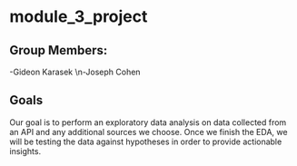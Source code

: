# module_3_project

## Group Members:
-Gideon Karasek
\n-Joseph Cohen

## Goals
Our goal is to perform an exploratory data analysis on data collected from an API and any additional sources we choose.
Once we finish the EDA, we will be testing the data against hypotheses in order to provide actionable insights.

